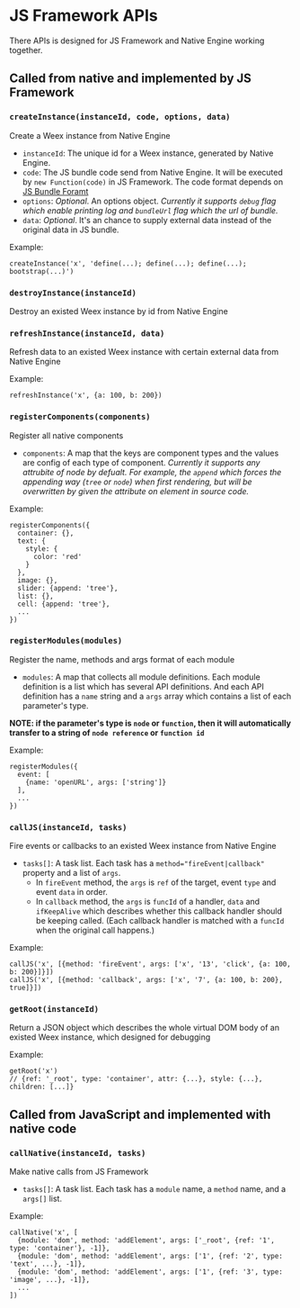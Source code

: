 # JS Framework APIs

There APIs is designed for JS Framework and Native Engine working together.

## Called from native and implemented by JS Framework

### `createInstance(instanceId, code, options, data)`

Create a Weex instance from Native Engine

* `instanceId`: The unique id for a Weex instance, generated by Native Engine.
* `code`: The JS bundle code send from Native Engine. It will be executed by `new Function(code)` in JS Framework. The code format depends on [JS Bundle Foramt](js-bundle-format.md)
* `options`: *Optional*. An options object. *Currently it supports `debug` flag which enable printing log and `bundleUrl` flag which the url of bundle.*
* `data`: *Optional*. It's an chance to supply external data instead of the original data in JS bundle.

Example:

```
createInstance('x', 'define(...); define(...); define(...); bootstrap(...)')
```

### `destroyInstance(instanceId)`

Destroy an existed Weex instance by id from Native Engine

### `refreshInstance(instanceId, data)`

Refresh data to an existed Weex instance with certain external data from Native Engine

Example:

```
refreshInstance('x', {a: 100, b: 200})
```

### `registerComponents(components)`

Register all native components

* `components`: A map that the keys are component types and the values are config of each type of component. *Currently it supports any attrubite of node by defualt. For example, the `append` which forces the appending way (`tree` or `node`) when first rendering, but will be overwritten by given the attribute on element in source code.*

Example:

```
registerComponents({
  container: {}, 
  text: {
    style: {
      color: 'red'
    }
  }, 
  image: {},
  slider: {append: 'tree'},
  list: {}, 
  cell: {append: 'tree'}, 
  ...
})
```

### `registerModules(modules)`

Register the name, methods and args format of each module

* `modules`: A map that collects all module definitions. Each module definition is a list which has several API definitions. And each API definition has a `name` string and a `args` array which contains a list of each parameter's type.

**NOTE: if the parameter's type is `node` or `function`, then it will automatically transfer to a string of `node reference` or `function id`**

Example:

```
registerModules({
  event: [
    {name: 'openURL', args: ['string']}
  ],
  ...
})
```

### `callJS(instanceId, tasks)`

Fire events or callbacks to an existed Weex instance from Native Engine

* `tasks[]`: A task list. Each task has a `method="fireEvent|callback"` property and a list of `args`.
    - In `fireEvent` method, the `args` is `ref` of the target, event `type` and event `data` in order.
    - In `callback` method, the `args` is `funcId` of a handler, `data` and `ifKeepAlive` which describes whether this callback handler should be keeping called. (Each callback handler is matched with a `funcId` when the original call happens.)

Example:

```
callJS('x', [{method: 'fireEvent', args: ['x', '13', 'click', {a: 100, b: 200}]}])
callJS('x', [{method: 'callback', args: ['x', '7', {a: 100, b: 200}, true]}])
```

### `getRoot(instanceId)`

Return a JSON object which describes the whole virtual DOM body of an existed Weex instance, which designed for debugging

Example:

```
getRoot('x')
// {ref: '_root', type: 'container', attr: {...}, style: {...}, children: [...]}
```

## Called from JavaScript and implemented with native code

### `callNative(instanceId, tasks)`

Make native calls from JS Framework

* `tasks[]`: A task list. Each task has a `module` name, a `method` name, and a `args[]` list.

Example:

```
callNative('x', [
  {module: 'dom', method: 'addElement', args: ['_root', {ref: '1', type: 'container'}, -1]},
  {module: 'dom', method: 'addElement', args: ['1', {ref: '2', type: 'text', ...}, -1]},
  {module: 'dom', method: 'addElement', args: ['1', {ref: '3', type: 'image', ...}, -1]},
  ...
])
```
